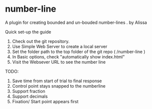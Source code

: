 # number-line
A plugin for creating bounded and un-bouded number-lines .
by Alissa


Quick set-up the guide
1. Check out the git repository.
2. Use Simple Web Server to create a local server
3. Set the folder path to the top folder of the git repo ( /number-line )
4. In Basic options,  check "automatically show index.html"
5. Visit the Websever URL to see the number line



TODO:
1. Save time from start of trial to final response
2. Control point stays snapped to the numberline
3. Support fraction
4. Support decimals 
5. Fixation/ Start point appears first 



